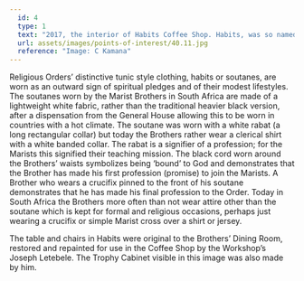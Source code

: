 ```yaml
---
  id: 4
  type: 1
  text: "2017, the interior of Habits Coffee Shop. Habits, was so named to reference the former use of the room as the Brother’s Dining Room (a nod to the distinctive clothing worn by the Marist Brothers) and to connect with the current Coffee Shop ‘feeding one’s caffeine habit’."
  url: assets/images/points-of-interest/40.11.jpg
  reference: "Image: C Kamana"
---
```

Religious Orders’ distinctive tunic style clothing, habits or soutanes, are worn as an outward sign of spiritual pledges and of their modest lifestyles. The soutanes worn by the Marist Brothers in South Africa are made of a lightweight white fabric, rather than the traditional heavier black version, after a dispensation from the General House allowing this to be worn in countries with a hot climate. The soutane was worn with a white rabat (a long rectangular collar) but today the Brothers rather wear a clerical shirt with a white banded collar. The rabat is a signifier of a profession; for the Marists this signified their teaching mission. The black cord worn around the Brothers’ waists symbolizes being ‘bound’ to God and demonstrates that the Brother has made his first profession (promise) to join the Marists. A Brother who wears a crucifix pinned to the front of his soutane demonstrates that he has made his final profession to the Order. Today in South Africa the Brothers more often than not wear attire other than the soutane which is kept for formal and religious occasions, perhaps just wearing a crucifix or simple Marist cross over a shirt or jersey. 

The table and chairs in Habits were original to the Brothers’ Dining Room, restored and repainted for use in the Coffee Shop by the Workshop’s Joseph Letebele. The Trophy Cabinet visible in this image was also made by him. 
  